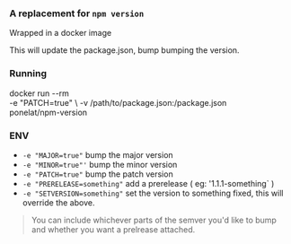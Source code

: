 ### A replacement for `npm version`
Wrapped in a docker image

This will update the package.json, bump bumping the version.

### Running
docker run --rm \
  -e "PATCH=true" \ 
  -v /path/to/package.json:/package.json \
  ponelat/npm-version

### ENV
- `-e "MAJOR=true"` bump the major version
- `-e "MINOR=true"'` bump the minor version
- `-e "PATCH=true"` bump the patch version
- `-e "PRERELEASE=something"` add a prerelease ( eg: '1.1.1-something` )
- `-e "SETVERSION=something"` set the version to something fixed, this will override the above.

> You can include whichever parts of the semver you'd like to bump and whether you want a prelrease attached.

